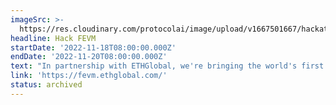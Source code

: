 ```yaml
---
imageSrc: >-
  https://res.cloudinary.com/protocolai/image/upload/v1667501667/hackathons/FEVM-Hack_awbp1b.png
headline: Hack FEVM
startDate: '2022-11-18T08:00:00.000Z'
endDate: '2022-11-20T08:00:00.000Z'
text: "In partnership with ETHGlobal, we're bringing the world's first hackathon on the FEVM, the Ethereum compatible layer of the\_[Filecoin Virtual Machine](https://fvm.filecoin.io/)\_(FVM). Join us to build on the frontier of Web3.\n"
link: 'https://fevm.ethglobal.com/'
status: archived
---
```



